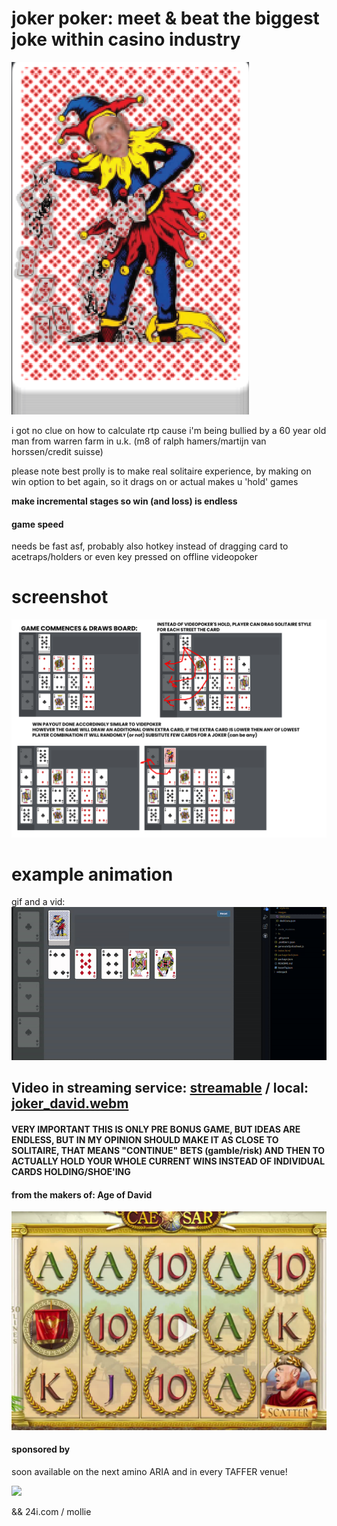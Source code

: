 # joker poker: meet & beat the biggest joke within casino industry
![](david.png)

i got no clue on how to calculate rtp cause i'm being bullied by a 60 year old man from warren farm in u.k. (m8 of ralph hamers/martijn van horssen/credit suisse)

please note best prolly is to make real solitaire experience, by making on win option to bet again, so it drags on or actual makes u 'hold' games

**make incremental stages so win (and loss) is endless**

#### game speed
needs be fast asf, probably also hotkey instead of dragging card to acetraps/holders or even key pressed on offline videopoker

# screenshot
![](poker_game.png)

# example animation

gif and a vid:
![example gif](example-animation.gif)

## Video in streaming service: [streamable](https://streamable.com/uglo8g) / local: [joker_david.webm](joker_david.webm)


#### __VERY IMPORTANT THIS IS ONLY PRE BONUS GAME, BUT IDEAS ARE ENDLESS, BUT IN MY OPINION SHOULD MAKE IT AS CLOSE TO SOLITAIRE, THAT MEANS "CONTINUE" BETS (gamble/risk) AND THEN TO ACTUALLY HOLD YOUR WHOLE CURRENT WINS INSTEAD OF INDIVIDUAL CARDS HOLDING/SHOE'ING__


#### from the makers of: Age of David
[![Alt text](ageofdavid.png)](https://streamable.com/4zpzzy)


#### sponsored by
soon available on the next amino ARIA and in every TAFFER venue!

![](https://shop-jontaffer-com.3dcartstores.com/assets/images/thumbnails/Raise%20the%20Bar%20Cover_thumbnail.jpg)

&& 24i.com / mollie


